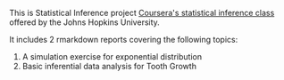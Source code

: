 This is Statistical Inference project [Coursera's statistical inference class](https://www.coursera.org/course/statinference) 
offered by the Johns Hopkins University. 



It includes 2 rmarkdown reports covering the following topics:


1. A simulation exercise
 for exponential distribution
2. Basic inferential data analysis for Tooth Growth 